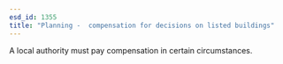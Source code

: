 ```yaml
---
esd_id: 1355
title: "Planning -  compensation for decisions on listed buildings"
---
```


A local authority must pay compensation in certain circumstances.

